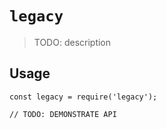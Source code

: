 # `legacy`

> TODO: description

## Usage

```
const legacy = require('legacy');

// TODO: DEMONSTRATE API
```
